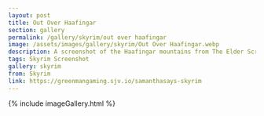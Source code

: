 ```yaml
---
layout: post
title: Out Over Haafingar
section: gallery
permalink: /gallery/skyrim/out over haafingar
image: /assets/images/gallery/skyrim/Out Over Haafingar.webp
description: A screenshot of the Haafingar mountains from The Elder Scrolls V&#58; Skyrim, taken by Samantha Says.
tags: Skyrim Screenshot
gallery: skyrim
from: Skyrim
link: https://greenmangaming.sjv.io/samanthasays-skyrim
---
```

{% include imageGallery.html %}